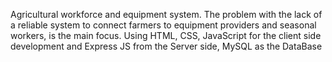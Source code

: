 Agricultural workforce and equipment system.
The problem with the lack of a reliable system to connect farmers to equipment providers and seasonal workers, is the main focus.
Using HTML, CSS, JavaScript for the client side development and Express JS from the Server side, MySQL as the DataBase
